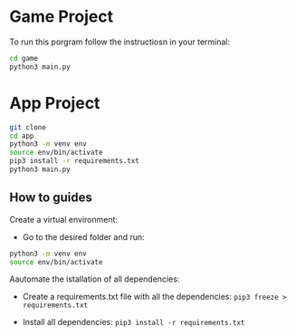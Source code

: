 # Game Project

To run this porgram follow the instructiosn in your terminal:

```sh
cd game
python3 main.py
```

# App Project

```sh
git clone
cd app
python3 -m venv env 
source env/bin/activate
pip3 install -r requirements.txt
python3 main.py
```

## How to guides

Create a virtual environment:
- Go to the desired folder and run:
```sh
python3 -m venv env    
source env/bin/activate
```

Aautomate the istallation of all dependencies:
- Create a requirements.txt file with all the dependencies:
  `pip3 freeze > requirements.txt`

- Install all dependencies:
  `pip3 install -r requirements.txt`
